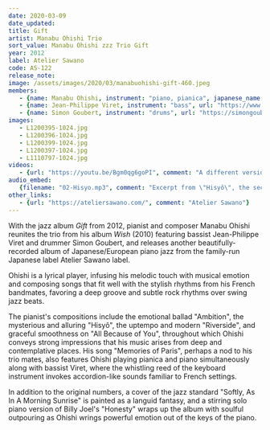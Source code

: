 ```yaml
---
date: 2020-03-09
date_updated: 
title: Gift
artist: Manabu Ohishi Trio
sort_value: Manabu Ohishi zzz Trio Gift
year: 2012
label: Atelier Sawano
code: AS-122
release_note: 
image: /assets/images/2020/03/manabuohishi-gift-460.jpeg
members: 
   - {name: Manabu Ohishi, instrument: "piano, pianica", japanese_name: 大石学, url: "https://cd-v.net/ohishi/"}
   - {name: Jean-Philippe Viret, instrument: "bass", url: "https://www.jeanphilippeviret.com/"}
   - {name: Simon Goubert, instrument: "drums", url: "https://simongoubert.bandcamp.com/"}
images: 
   - L1200395-1024.jpg
   - L1200396-1024.jpg
   - L1200399-1024.jpg
   - L1200397-1024.jpg
   - L1110797-1024.jpg
videos: 
   - {url: "https://youtu.be/Bgm0qg6goPI", comment: "A different version of the Manabu Ohishi Trio with the album \"Nebula\""}
audio_embed:
   {filename: "02-Hisyo.mp3", comment: "Excerpt from \"Hisyô\", the second track on this album:"}
other_links:
   - {url: "https://ateliersawano.com/", comment: "Atelier Sawano"}
---
```


With the jazz album *Gift* from 2012, pianist and composer Manabu Ohishi reunites the trio from his album *Wish* (2010) featuring bassist Jean-Philippe Viret and drummer Simon Goubert, and releases another beautifully-recorded album of Japanese/European piano jazz from the family-run Japanese label Atelier Sawano label.

Ohishi is a lyrical player, infusing his melodic touch with musical emotion and composing songs that fit well with the stylish rhythms from his French bandmates, favoring a deep groove and subtle rock rhythms over swing jazz beats.

The pianist's compositions include the emotional ballad "Ambition", the mysterious and alluring "Hisyô", the uptempo and modern "Riverside", and graceful smoothness on "All Because of You", throughout which Ohishi conveys strong impressions that his music arises from deep and contemplative places. His song "Memories of Paris", perhaps a nod to his trio mates, also features Ohishi playing pianica and piano simultaneously along with bassist Viret, where the whistling reed of the keyboard instrument invokes accordion-like sounds familiar to French settings.

In addition to the original numbers, a cover of the jazz standard "Softly, As In A Morning Sunrise" is painted as a languid fantasy, and a stirring solo piano version of Billy Joel's "Honesty" wraps up the album with soulful outpouring as Ohishi wrings powerful emotion out of the keys of the piano.

